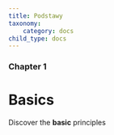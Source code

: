 ```yaml
---
title: Podstawy
taxonomy:
    category: docs
child_type: docs
---
```


### Chapter 1

# Basics

Discover the **basic** principles
